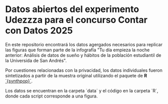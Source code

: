 # Datos abiertos del experimento Udezzza para el concurso Contar con Datos 2025

En este repositorio encontrará los datos agergados necesarios para replicar las figuras que forman parte de la infografía "Tu día empieza la noche anterior: Análisis de datos de sueño y hábitos de la población estudiantil de la Universida de San Andrés".

Por cuestiones relacionadas con la privacidad, los datos individuales fueron sintetizados a partir de la muestra original utilizando el paquete de **R** [´{synthpop}´](https://cran.r-project.org/web/packages/synthpop/refman/synthpop.html).

Los datos se encuentran en la carpeta ´data´ y el código en la carpeta ´R´, donde cada script corresponde a una figura.
